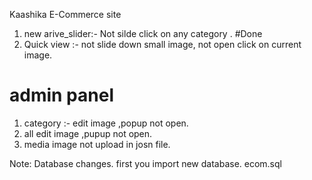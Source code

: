 Kaashika E-Commerce site
1) new arive_slider:- Not silde  click on  any category .  #Done
2) Quick view :- not slide down small image, not open click on current image.

admin panel
============
1) category :- edit image ,popup not open.
2) all edit image ,pupup not open.
3) media image not upload in  josn file.


Note: Database changes. first you import new database. ecom.sql
